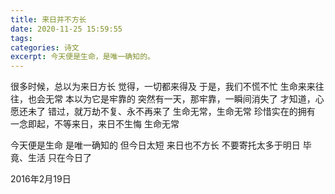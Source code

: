 ```yaml
---
title: 来日并不方长
date: 2020-11-25 15:59:55
tags: 
categories: 诗文
excerpt: 今天便是生命，是唯一确知的。
---
```

很多时候，总以为来日方长
觉得，一切都来得及
于是，我们不慌不忙
生命来来往往，也会无常
本以为它是牢靠的
突然有一天，那牢靠，一瞬间消失了
才知道，心愿还未了
错过，就万劫不复、永不再来了
生命无常，生命无常
珍惜实在的拥有
一念即起，不等来日，来日不生悔
生命无常

今天便是生命
是唯一确知的
但今日太短
来日也不方长
不要寄托太多于明日
毕竟、生活
只在今日了

2016年2月19日
